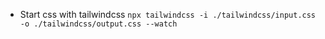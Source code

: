 * Start css with tailwindcss
  `npx tailwindcss -i ./tailwindcss/input.css -o ./tailwindcss/output.css --watch`

